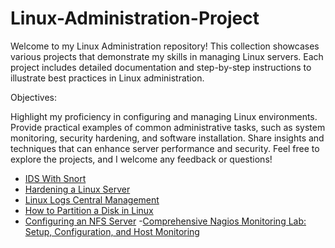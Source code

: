 # Linux-Administration-Project

Welcome to my Linux Administration repository! This collection showcases various projects that demonstrate my skills in managing Linux servers. Each project includes detailed documentation and step-by-step instructions to illustrate best practices in Linux administration.

Objectives:

Highlight my proficiency in configuring and managing Linux environments.
Provide practical examples of common administrative tasks, such as system monitoring, security hardening, and software installation.
Share insights and techniques that can enhance server performance and security.
Feel free to explore the projects, and I welcome any feedback or questions!

 
  - [IDS With Snort](https://github.com/TayLuo/IDS-with-Snort/blob/main/README.md)
  - [Hardening a Linux Server](https://github.com/TayLuo/Hardening-a-Linux-Server/blob/main/README.md)
  - [Linux Logs Central Management ](https://github.com/TayLuo/Linux-Log-Management/blob/main/README.md)
 - [How to Partition a Disk in Linux](https://github.com/TayLuo/Partition-a-Disk-in-Linux/blob/main/README.md)
  - [Configuring an NFS Server](https://github.com/TayLuo/NFS-Server-Configuration/blob/main/README.md) 
  -[Comprehensive Nagios Monitoring Lab: Setup, Configuration, and Host Monitoring](https://github.com/TayLuo/Nagios-Deployment-Guide/blob/main/README.md)
